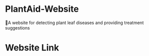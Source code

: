 # PlantAid-Website
🌿A website for detecting plant leaf diseases and providing treatment suggestions

# Website Link
